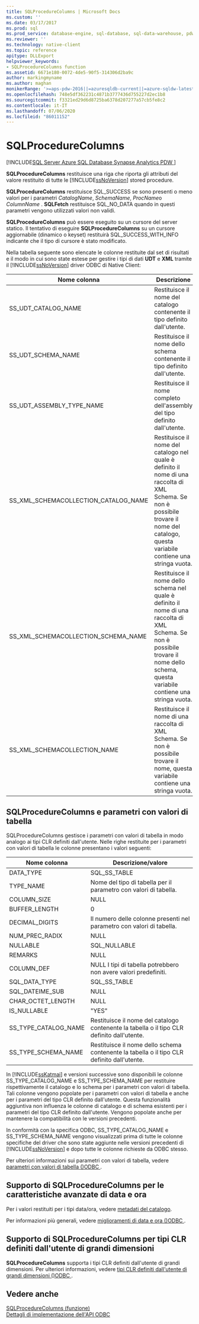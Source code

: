 ```yaml
---
title: SQLProcedureColumns | Microsoft Docs
ms.custom: ''
ms.date: 03/17/2017
ms.prod: sql
ms.prod_service: database-engine, sql-database, sql-data-warehouse, pdw
ms.reviewer: ''
ms.technology: native-client
ms.topic: reference
apitype: DLLExport
helpviewer_keywords:
- SQLProcedureColumns function
ms.assetid: 6671e180-0072-4de5-90f5-314306d2ba9c
author: markingmyname
ms.author: maghan
monikerRange: '>=aps-pdw-2016||=azuresqldb-current||=azure-sqldw-latest||>=sql-server-2016||=sqlallproducts-allversions||>=sql-server-linux-2017||=azuresqldb-mi-current'
ms.openlocfilehash: 748e5df362231c4871b3777436d755227d2ec1b8
ms.sourcegitcommit: f3321ed29d6d8725ba6378d207277a57cb5fe8c2
ms.contentlocale: it-IT
ms.lasthandoff: 07/06/2020
ms.locfileid: "86011152"
---
```

# <a name="sqlprocedurecolumns"></a>SQLProcedureColumns
[!INCLUDE[SQL Server Azure SQL Database Synapse Analytics PDW ](../../includes/applies-to-version/sql-asdb-asdbmi-asa-pdw.md)]

  **SQLProcedureColumns** restituisce una riga che riporta gli attributi del valore restituito di tutte le [!INCLUDE[ssNoVersion](../../includes/ssnoversion-md.md)] stored procedure.  
  
 **SQLProcedureColumns** restituisce SQL_SUCCESS se sono presenti o meno valori per i parametri *CatalogName*, *SchemaName*, *ProcName*o *ColumnName* . **SQLFetch** restituisce SQL_NO_DATA quando in questi parametri vengono utilizzati valori non validi.  
  
 **SQLProcedureColumns** può essere eseguito su un cursore del server statico. Il tentativo di eseguire **SQLProcedureColumns** su un cursore aggiornabile (dinamico o keyset) restituirà SQL_SUCCESS_WITH_INFO indicante che il tipo di cursore è stato modificato.  
  
 Nella tabella seguente sono elencate le colonne restituite dal set di risultati e il modo in cui sono state estese per gestire i tipi di dati **UDT** e **XML** tramite il [!INCLUDE[ssNoVersion](../../includes/ssnoversion-md.md)] driver ODBC di Native Client:  
  
|Nome colonna|Descrizione|  
|-----------------|-----------------|  
|SS_UDT_CATALOG_NAME|Restituisce il nome del catalogo contenente il tipo definito dall'utente.|  
|SS_UDT_SCHEMA_NAME|Restituisce il nome dello schema contenente il tipo definito dall'utente.|  
|SS_UDT_ASSEMBLY_TYPE_NAME|Restituisce il nome completo dell'assembly del tipo definito dall'utente.|  
|SS_XML_SCHEMACOLLECTION_CATALOG_NAME|Restituisce il nome del catalogo nel quale è definito il nome di una raccolta di XML Schema. Se non è possibile trovare il nome del catalogo, questa variabile contiene una stringa vuota.|  
|SS_XML_SCHEMACOLLECTION_SCHEMA_NAME|Restituisce il nome dello schema nel quale è definito il nome di una raccolta di XML Schema. Se non è possibile trovare il nome dello schema, questa variabile contiene una stringa vuota.|  
|SS_XML_SCHEMACOLLECTION_NAME|Restituisce il nome di una raccolta di XML Schema. Se non è possibile trovare il nome, questa variabile contiene una stringa vuota.|  
  
## <a name="sqlprocedurecolumns-and-table-valued-parameters"></a>SQLProcedureColumns e parametri con valori di tabella  
 SQLProcedureColumns gestisce i parametri con valori di tabella in modo analogo ai tipi CLR definiti dall'utente. Nelle righe restituite per i parametri con valori di tabella le colonne presentano i valori seguenti:  
  
|Nome colonna|Descrizione/valore|  
|-----------------|------------------------|  
|DATA_TYPE|SQL_SS_TABLE|  
|TYPE_NAME|Nome del tipo di tabella per il parametro con valori di tabella.|  
|COLUMN_SIZE|NULL|  
|BUFFER_LENGTH|0|  
|DECIMAL_DIGITS|Il numero delle colonne presenti nel parametro con valori di tabella.|  
|NUM_PREC_RADIX|NULL|  
|NULLABLE|SQL_NULLABLE|  
|REMARKS|NULL|  
|COLUMN_DEF|NULL I tipi di tabella potrebbero non avere valori predefiniti.|  
|SQL_DATA_TYPE|SQL_SS_TABLE|  
|SQL_DATEIME_SUB|NULL|  
|CHAR_OCTET_LENGTH|NULL|  
|IS_NULLABLE|"YES"|  
|SS_TYPE_CATALOG_NAME|Restituisce il nome del catalogo contenente la tabella o il tipo CLR definito dall'utente.|  
|SS_TYPE_SCHEMA_NAME|Restituisce il nome dello schema contenente la tabella o il tipo CLR definito dall'utente.|  
  
 In [!INCLUDE[ssKatmai](../../includes/sskatmai-md.md)] e versioni successive sono disponibili le colonne SS_TYPE_CATALOG_NAME e SS_TYPE_SCHEMA_NAME per restituire rispettivamente il catalogo e lo schema per i parametri con valori di tabella. Tali colonne vengono popolate per i parametri con valori di tabella e anche per i parametri del tipo CLR definito dall'utente. Questa funzionalità aggiuntiva non influenza le colonne di catalogo e di schema esistenti per i parametri del tipo CLR definito dall'utente. Vengono popolate anche per mantenere la compatibilità con le versioni precedenti.  
  
 In conformità con la specifica ODBC, SS_TYPE_CATALOG_NAME e SS_TYPE_SCHEMA_NAME vengono visualizzati prima di tutte le colonne specifiche del driver che sono state aggiunte nelle versioni precedenti di [!INCLUDE[ssNoVersion](../../includes/ssnoversion-md.md)] e dopo tutte le colonne richieste da ODBC stesso.  
  
 Per ulteriori informazioni sui parametri con valori di tabella, vedere [parametri con valori di tabella &#40;&#41;ODBC ](../../relational-databases/native-client-odbc-table-valued-parameters/table-valued-parameters-odbc.md).  
  
## <a name="sqlprocedurecolumns-support-for-enhanced-date-and-time-features"></a>Supporto di SQLProcedureColumns per le caratteristiche avanzate di data e ora  
 Per i valori restituiti per i tipi data/ora, vedere [metadati del catalogo](../../relational-databases/native-client-odbc-date-time/metadata-catalog.md).  
  
 Per informazioni più generali, vedere [miglioramenti di data e ora &#40;&#41;ODBC ](../../relational-databases/native-client-odbc-date-time/date-and-time-improvements-odbc.md).  
  
## <a name="sqlprocedurecolumns-support-for-large-clr-udts"></a>Supporto di SQLProcedureColumns per tipi CLR definiti dall'utente di grandi dimensioni  
 **SQLProcedureColumns** supporta i tipi CLR definiti dall'utente di grandi dimensioni. Per ulteriori informazioni, vedere [tipi CLR definiti dall'utente di grandi dimensioni &#40;&#41;ODBC ](../../relational-databases/native-client/odbc/large-clr-user-defined-types-odbc.md).  
  
## <a name="see-also"></a>Vedere anche  
 [SQLProcedureColumns (funzione)](https://go.microsoft.com/fwlink/?LinkId=59363)   
 [Dettagli di implementazione dell'API ODBC](../../relational-databases/native-client-odbc-api/odbc-api-implementation-details.md)  
  
  
